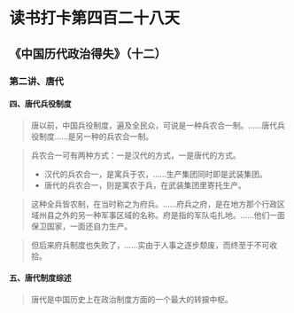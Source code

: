 读书打卡第四百二十八天
===

《中国历代政治得失》（十二）
---
### 第二讲、唐代

#### 四、唐代兵役制度

> 唐以前，中国兵役制度，遍及全民众，可说是一种兵农合一制。……唐代兵役制度……是另一种的兵农合一制。

> 兵农合一可有两种方式：一是汉代的方式，一是唐代的方式。
> * 汉代的兵农合一，是寓兵于农，……生产集团同时即是武装集团。
> * 唐代的兵农合一，则是寓农于兵，在武装集团里寄托生产。

> 这种全兵皆农制，在当时称之为府兵。……府兵之府，是在地方那个行政区域州县之外的另一种军事区域的名称。府是指的军队屯扎地。……他们一面保卫国家，一面还自力生产。

> 但后来府兵制度也失败了，……实由于人事之逐步颓废，而终至于不可收拾。

#### 五、唐代制度综述

> 唐代是中国历史上在政治制度方面的一个最大的转捩中枢。